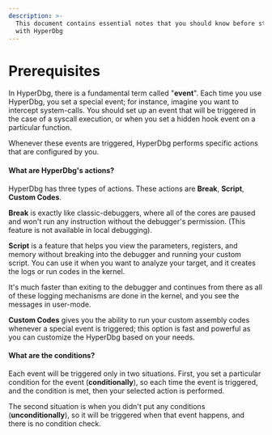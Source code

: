 ```yaml
---
description: >-
  This document contains essential notes that you should know before starting
  with HyperDbg
---
```


# Prerequisites

In HyperDbg, there is a fundamental term called "**event**". Each time you use HyperDbg, you set a special event; for instance, imagine you want to intercept system-calls. You should set up an event that will be triggered in the case of a syscall execution, or when you set a hidden hook event on a particular function.

Whenever these events are triggered, HyperDbg performs specific actions that are configured by you.

#### What are HyperDbg's actions?

HyperDbg has three types of actions. These actions are **Break**, **Script**, **Custom Codes**.

**Break** is exactly like classic-debuggers, where all of the cores are paused and won't run any instruction without the debugger's permission. (This feature is not available in local debugging).

**Script** is a feature that helps you view the parameters, registers, and memory without breaking into the debugger and running your custom script. You can use it when you want to analyze your target, and it creates the logs or run codes in the kernel.

It's much faster than exiting to the debugger and continues from there as all of these logging mechanisms are done in the kernel, and you see the messages in user-mode.

**Custom Codes** gives you the ability to run your custom assembly codes whenever a special event is triggered; this option is fast and powerful as you can customize the HyperDbg based on your needs.

#### What are the conditions?

Each event will be triggered only in two situations. First, you set a particular condition for the event (**conditionally**), so each time the event is triggered, and the condition is met, then your selected action is performed.

The second situation is when you didn't put any conditions (**unconditionally**), so it will be triggered when that event happens, and there is no condition check.

